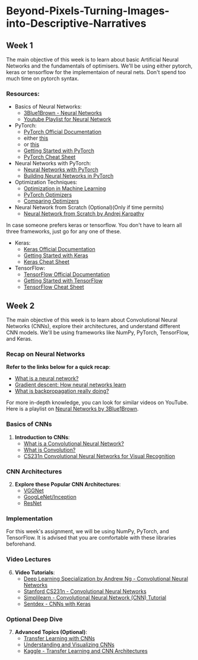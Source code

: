 # Beyond-Pixels-Turning-Images-into-Descriptive-Narratives
## Week 1
The main objective of this week is to learn about basic Artificial Neural Networks and the fundamentals of optimisers. We'll be using either pytorch, keras or tensorflow for the implementaion of neural nets.
Don't spend too much time on pytorch syntax.
### Resources:
- Basics of Neural Networks:
    - [3Blue1Brown - Neural Networks](https://www.youtube.com/watch?v=aircAruvnKk)
    - [Youtube Playlist for Neural Network](https://www.youtube.com/watch?v=mlk0rddP3L4&list=PLuhqtP7jdD8CftMk831qdE8BlIteSaNzD&pp=iAQB)
- PyTorch:
    - [PyTorch Official Documentation](https://pytorch.org/docs/stable/index.html)
    - either [this](https://www.youtube.com/watch?v=U0i7-c3Vrgc&list=PLZoTAELRMXVNxYFq_9MuiUdn2YnlFqmMK)
    - or [this](https://www.youtube.com/watch?v=V_xro1bcAuA&t=2598s&pp=ygUQcHl0b3JjaCB0dXRvcmlhbA%3D%3D)
    - [Getting Started with PyTorch](https://pytorch.org/tutorials/beginner/deep_learning_60min_blitz.html)
    - [PyTorch Cheat Sheet](https://pytorch.org/tutorials/beginner/ptcheat.html)
- Neural Networks with PyTorch:
    - [Neural Networks with PyTorch](https://pytorch.org/tutorials/beginner/blitz/neural_networks_tutorial.html)
    - [Building Neural Networks in PyTorch](https://towardsdatascience.com/building-neural-networks-with-pytorch-759ebca336ed)
- Optimization Techniques:
    - [Optimization in Machine Learning](https://towardsdatascience.com/optimization-techniques-in-neural-networks-85f7f41409f6)
    - [PyTorch Optimizers](https://pytorch.org/docs/stable/optim.html)
    - [Comparing Optimizers](https://ruder.io/optimizing-gradient-descent/)
- Neural Network from Scratch (Optional)(Only if time permits)
    - [Neural Network from Scratch by Andrej Karpathy](https://youtu.be/VMj-3S1tku0?si=4C8yBmo67kQqsoA6)
  

In case someone prefers keras or tensorflow.
You don't have to learn all three frameworks, just go for any one of these.

- Keras:
    - [Keras Official Documentation](https://keras.io/)
    - [Getting Started with Keras](https://keras.io/getting_started/)
    - [Keras Cheat Sheet](https://stanford.edu/~shervine/teaching/cs-230/cheatsheet-keras)
- TensorFlow:
    - [TensorFlow Official Documentation](https://www.tensorflow.org/learn)
    - [Getting Started with TensorFlow](https://www.tensorflow.org/tutorials)
    - [TensorFlow Cheat Sheet](https://www.tutorialspoint.com/tensorflow/tensorflow_quick_guide.htm)

## Week 2


The main objective of this week is to learn about Convolutional Neural Networks (CNNs), explore their architectures, and understand different CNN models. We'll be using frameworks like NumPy, PyTorch, TensorFlow, and Keras.



### Recap on Neural Networks
**Refer to the links below for a quick recap**:
- [What is a neural network?](https://www.youtube.com/watch?v=aircAruvnKk&ab_channel=3Blue1Brown)
- [Gradient descent: How neural networks learn](https://www.youtube.com/watch?v=IHZwWFHWa-w&ab_channel=3Blue1Brown)
- [What is backpropagation really doing?](https://www.youtube.com/watch?v=Ilg3gGewQ5U&ab_channel=3Blue1Brown)

For more in-depth knowledge, you can look for similar videos on YouTube. Here is a playlist on [Neural Networks by 3Blue1Brown](https://www.youtube.com/playlist?list=PLZHQObOWTQDNU6R1_67000Dx_ZCJB-3pi).

### Basics of CNNs
1. **Introduction to CNNs**:
   - [What is a Convolutional Neural Network?](https://towardsdatascience.com/a-comprehensive-guide-to-convolutional-neural-networks-the-eli5-way-3bd2b1164a53)
   - [What is Convolution?](https://www.youtube.com/watch?v=KuXjwB4LzSA&ab_channel=3Blue1Brown)
   - [CS231n Convolutional Neural Networks for Visual Recognition](https://cs231n.github.io/)

### CNN Architectures
2. **Explore these Popular CNN Architectures**:
   - [VGGNet](https://arxiv.org/abs/1409.1556)
   - [GoogLeNet/Inception](https://arxiv.org/abs/1409.4842)
   - [ResNet](https://arxiv.org/abs/1512.03385)

### Implementation
For this week's assignment, we will be using NumPy, PyTorch, and TensorFlow. It is advised that you are comfortable with these libraries beforehand.

### Video Lectures
6. **Video Tutorials**:
   - [Deep Learning Specialization by Andrew Ng - Convolutional Neural Networks](https://www.coursera.org/learn/convolutional-neural-networks)
   - [Stanford CS231n - Convolutional Neural Networks](https://www.youtube.com/watch?v=iaSUYvmCekI)
   - [Simplilearn - Convolutional Neural Network (CNN) Tutorial](https://www.youtube.com/watch?v=YRhxdVk_sIs)
   - [Sentdex - CNNs with Keras](https://www.youtube.com/watch?v=WvoLTXIjBYU)

### Optional Deep Dive
7. **Advanced Topics (Optional)**:
   - [Transfer Learning with CNNs](https://towardsdatascience.com/transfer-learning-with-tf-2-0-ff960901046d)
   - [Understanding and Visualizing CNNs](https://www.analyticsvidhya.com/blog/2021/05/convolutional-neural-networks-cnn/)
   - [Kaggle - Transfer Learning and CNN Architectures](https://www.kaggle.com/code/dansbecker/transfer-learning)
